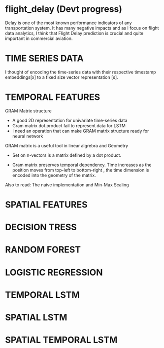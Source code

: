# flight_delay (Devt progress)
Delay is one of the most known performance indicators of any transportation system. It has many negative impacts and as I focus on flight data analytics, I think that Flight Delay prediction is crucial and quite important in commercial aviation.


# TIME SERIES DATA
I thought of encoding the time-series data with their respective timestamp embeddings[x] to a fixed size vector representation [s].


# TEMPORAL FEATURES

GRAM Matrix structure
- A good 2D representation for univariate time-series data
- Gram matrix dot.product fail to represent data for LSTM
- I need an operation that can make GRAM matrix structure ready for neural network

GRAM matrix is a useful tool in linear algrebra and Geometry
- Set on n-vectors is a matrix defined by a dot product.

- Gram matrix preserves temporal dependency. Time increases as the position moves from top-left to bottom-right , the time dimension is encoded into the geometry of the matrix. 

Also to read: The naive implementation and Min-Max Scaling


# SPATIAL FEATURES

# DECISION TRESS

# RANDOM FOREST

# LOGISTIC REGRESSION

# TEMPORAL LSTM

# SPATIAL LSTM

# SPATIAL TEMPORAL LSTM

